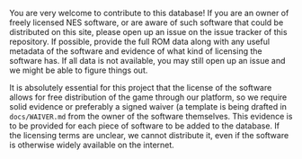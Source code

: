 You are very welcome to contribute to this database! If you are an owner of freely licensed NES software, or are
aware of such software that could be distributed on this site, please open up an issue on the issue tracker of
this repository. If possible, provide the full ROM data along with any useful metadata of the software and
evidence of what kind of licensing the software has. If all data is not available, you may still open up an
issue and we might be able to figure things out.

It is absolutely essential for this project that the license of the software allows for free distribution of
the game through our platform, so we require solid evidence or preferably a signed waiver (a template is being drafted in `docs/WAIVER.md` from the owner of the software themselves. This evidence is to be provided for each piece of software to
be added to the database. If the licensing terms are unclear, we cannot distribute it, even if the software is otherwise
widely available on the internet.
